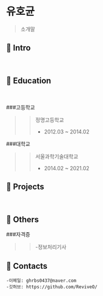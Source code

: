 # 유호균

> 소개말

## :pushpin: Intro
</br>

## :pushpin: Education
</br>

###고등학교
>> 정명고등학교
>> - 2012.03 ~ 2014.02 

###대학교
>> 서울과학기술대학교
>> - 2014.02 ~ 2021.02


## :pushpin: Projects
</br>


## :pushpin: Others

###자격증
>> -정보처리기사


## :pushpin: Contacts
```
-이메일: ghrbs0437@naver.com
-깃허브: https://github.com/ReviveO/
```